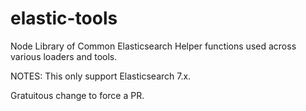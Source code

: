# elastic-tools
Node Library of Common Elasticsearch Helper functions used across various loaders and tools.

NOTES: This only support Elasticsearch 7.x.

Gratuitous change to force a PR.
